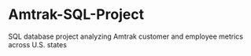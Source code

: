 # Amtrak-SQL-Project
SQL database project analyzing Amtrak customer and employee metrics across U.S. states

